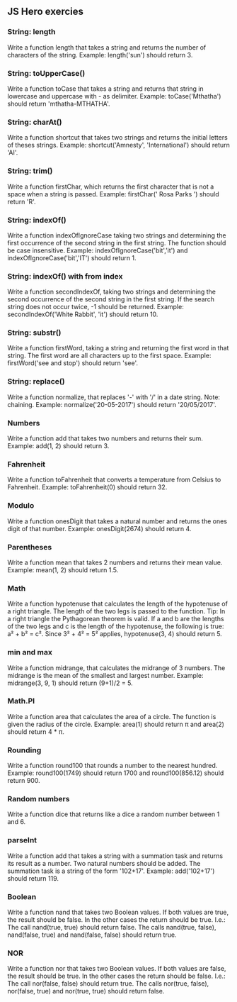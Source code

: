 ## JS Hero exercies

### String: length
Write a function length that takes a string and 
returns the number of characters of the string.
Example: length('sun') should return 3.

### String: toUpperCase()
Write a function toCase that takes a string and 
returns that string in lowercase and uppercase with - as delimiter.
Example: toCase('Mthatha') should return 'mthatha-MTHATHA'.

### String: charAt()
Write a function shortcut that takes two strings 
and returns the initial letters of theses strings.
Example: shortcut('Amnesty', 'International') should return 'AI'.

### String: trim()
Write a function firstChar, which returns the first character 
that is not a space when a string is passed.
Example: firstChar(' Rosa Parks ') should return 'R'.

### String: indexOf()
Write a function indexOfIgnoreCase taking two strings and determining 
the first occurrence of the second string in the first string. 
The function should be case insensitive.
Example: indexOfIgnoreCase('bit','it') and 
indexOfIgnoreCase('bit','IT') should return 1.

### String: indexOf() with from index
Write a function secondIndexOf, taking two strings and determining 
the second occurrence of the second string in the first string. 
If the search string does not occur twice, -1 should be returned.
Example: secondIndexOf('White Rabbit', 'it') should return 10.

### String: substr()
Write a function firstWord, taking a string and 
returning the first word in that string. 
The first word are all characters up to the first space.
Example: firstWord('see and stop') should return 'see'.

### String: replace()
Write a function normalize, that replaces '-' with '/' in a date string.
Note: chaining.
Example: normalize('20-05-2017') should return '20/05/2017'.

### Numbers
Write a function add that takes two numbers and returns their sum.
Example: add(1, 2) should return 3.

### Fahrenheit
Write a function toFahrenheit that converts 
a temperature from Celsius to Fahrenheit.
Example: toFahrenheit(0) should return 32.

### Modulo
Write a function onesDigit that takes a natural number 
and returns the ones digit of that number.
Example: onesDigit(2674) should return 4.

### Parentheses
Write a function mean that takes 2 numbers and returns their mean value.
Example: mean(1, 2) should return 1.5.

### Math
Write a function hypotenuse that calculates the length of the hypotenuse of a right triangle. 
The length of the two legs is passed to the function. 
Tip: In a right triangle the Pythagorean theorem is valid. 
If a and b are the lengths of the two legs and c is the length of the hypotenuse, 
the following is true: a² + b² = c². 
Since 3² + 4² = 5² applies, hypotenuse(3, 4) should return 5.

### min and max
Write a function midrange, that calculates the midrange of 3 numbers. 
The midrange is the mean of the smallest and largest number.
Example: midrange(3, 9, 1) should return (9+1)/2 = 5.

### Math.PI
Write a function area that calculates the area of a circle. 
The function is given the radius of the circle.
Example: area(1) should return π and area(2) should return 4 * π.

### Rounding
Write a function round100 that rounds a number to the nearest hundred.
Example: round100(1749) should return 1700 and round100(856.12) should return 900.

### Random numbers
Write a function dice that returns like a dice a random number between 1 and 6.

### parseInt
Write a function add that takes a string with a summation task and returns its result as a number. 
Two natural numbers should be added. The summation task is a string of the form '102+17'.
Example: add('102+17') should return 119.

### Boolean
Write a function nand that takes two Boolean values. If both values are true, the result should be false. 
In the other cases the return should be true.
I.e.: The call nand(true, true) should return false. The calls nand(true, false), 
nand(false, true) and nand(false, false) should return true.

### NOR
Write a function nor that takes two Boolean values. 
If both values are false, the result should be true. 
In the other cases the return should be false.
I.e.: The call nor(false, false) should return true. 
The calls nor(true, false), nor(false, true) and nor(true, true) should return false.